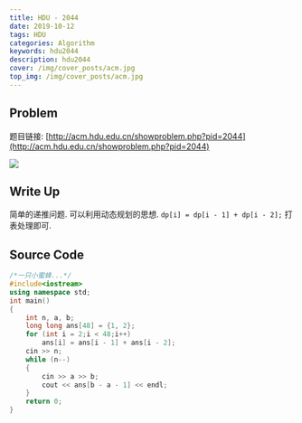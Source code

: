 ```yaml
---
title: HDU - 2044
date: 2019-10-12
tags: HDU
categories: Algorithm
keywords: hdu2044
description: hdu2044
cover: /img/cover_posts/acm.jpg
top_img: /img/cover_posts/acm.jpg
---
```

## Problem

题目链接: [http://acm.hdu.edu.cn/showproblem.php?pid=2044](http://acm.hdu.edu.cn/showproblem.php?pid=2044)

![](/img/img_posts/hdu2044.png)

## Write Up

简单的递推问题.
可以利用动态规划的思想.
`dp[i] = dp[i - 1] + dp[i - 2];`
打表处理即可.

## Source Code

``` c++
/*一只小蜜蜂...*/
#include<iostream>
using namespace std;
int main()
{
	int n, a, b;
	long long ans[48] = {1, 2};
	for (int i = 2;i < 48;i++)
		ans[i] = ans[i - 1] + ans[i - 2];
	cin >> n;
	while (n--)
	{
		cin >> a >> b;
		cout << ans[b - a - 1] << endl;
	}
	return 0;
}
```
